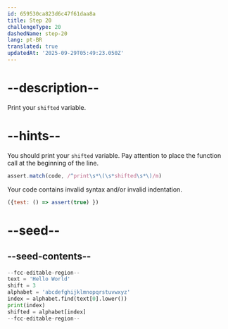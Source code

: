 ```yaml
---
id: 659530ca823d6c47f61daa8a
title: Step 20
challengeType: 20
dashedName: step-20
lang: pt-BR
translated: true
updatedAt: '2025-09-29T05:49:23.050Z'
---
```


# --description--

Print your `shifted` variable.

# --hints--

You should print your `shifted` variable. Pay attention to place the function call at the beginning of the line.

```js
assert.match(code, /^print\s*\(\s*shifted\s*\)/m)
```

Your code contains invalid syntax and/or invalid indentation.

```js
({test: () => assert(true) })
```

# --seed--

## --seed-contents--

```py
--fcc-editable-region--
text = 'Hello World'
shift = 3
alphabet = 'abcdefghijklmnopqrstuvwxyz'
index = alphabet.find(text[0].lower())
print(index)
shifted = alphabet[index]
--fcc-editable-region--
```
